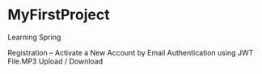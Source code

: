 # MyFirstProject
Learning Spring

Registration – Activate a New Account by Email
Authentication using JWT
File.MP3 Upload / Download
